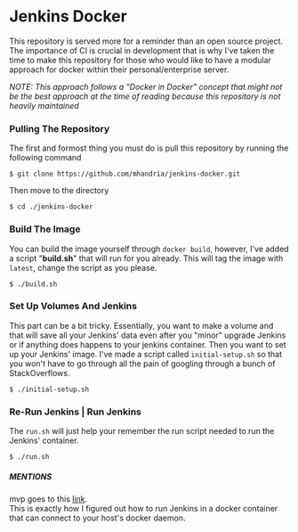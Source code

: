 # Jenkins Docker

This repository is served more for a reminder than an open source project.  
The importance of CI is crucial in development that is why I've taken the time to make this repository for those who would like to have a modular approach for docker within their personal/enterprise server.  
  
*NOTE: This approach follows a "Docker in Docker" concept that might not be the best approach at the time of reading because this repository is not heavily maintained*

### Pulling The Repository
The first and formost thing you must do is pull this repository by running the following command 

```
$ git clone https://github.com/mhandria/jenkins-docker.git
```
Then move to the directory 
```
$ cd ./jenkins-docker
```

### Build The Image
You can build the image yourself through `docker build`, however, I've added a script "**build.sh**" that will run for you already.  This will tag the image with `latest`, change the script as you please. 

```
$ ./build.sh
```

### Set Up Volumes And Jenkins
This part can be a bit tricky.  Essentially, you want to make a volume and that will save all your Jenkins' data even after you "minor" upgrade Jenkins or if anything does happens to your jenkins container.  Then you want to set up your Jenkins' image.  I've made a script called `initial-setup.sh` so that you won't have to go through all the pain of googling through a bunch of StackOverflows.

```
$ ./initial-setup.sh
```

### Re-Run Jenkins | Run Jenkins 
The `run.sh` will just help your remember the run script needed to run the Jenkins' container.  

```
$ ./run.sh
```

##### MENTIONS
mvp goes to this [link](https://getintodevops.com/blog/the-simple-way-to-run-docker-in-docker-for-ci).  
This is exactly how I figured out how to run Jenkins in a docker container that can connect to your host's docker daemon. 